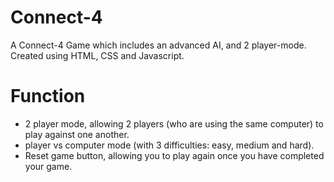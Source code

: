 # Connect-4
A Connect-4 Game which includes an advanced AI, and 2 player-mode. Created using HTML, CSS and Javascript.

# Function
- 2 player mode, allowing 2 players (who are using the same computer) to play against one another.
- player vs computer mode (with 3 difficulties: easy, medium and hard).
- Reset game button, allowing you to play again once you have completed your game.

